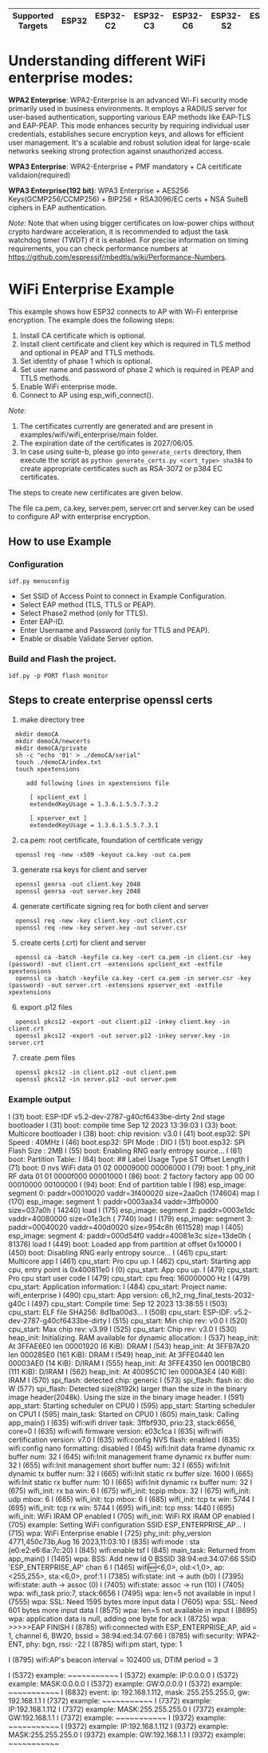 | Supported Targets | ESP32 | ESP32-C2 | ESP32-C3 | ESP32-C6 | ESP32-S2 | ESP32-S3 |
| ----------------- | ----- | -------- | -------- | -------- | -------- | -------- |


# Understanding different WiFi enterprise modes:

**WPA2 Enterprise**: WPA2-Enterprise is an advanced Wi-Fi security mode primarily used in business environments. It employs a RADIUS server for user-based authentication, supporting various EAP methods like EAP-TLS and EAP-PEAP. This mode enhances security by requiring individual user credentials, establishes secure encryption keys, and allows for efficient user management. It's a scalable and robust solution ideal for large-scale networks seeking strong protection against unauthorized access.

**WPA3 Enterprise**: WPA2-Enterprise + PMF mandatory + CA certificate validaion(required)

**WPA3 Enterprise(192 bit)**: WPA3 Enterprise + AES256 Keys(GCMP256/CCMP256) + BIP256 + RSA3096/EC certs + NSA SuiteB ciphers in EAP authentication.

*Note:* 
Note that when using bigger certificates on low-power chips without crypto hardware acceleration, it is recommended to adjust the task watchdog timer (TWDT) if it is enabled. For precise information on timing requirements, you can check performance numbers at https://github.com/espressif/mbedtls/wiki/Performance-Numbers.

# WiFi Enterprise Example

This example shows how ESP32 connects to AP with Wi-Fi enterprise encryption. The example does the following steps:

1. Install CA certificate which is optional.
2. Install client certificate and client key which is required in TLS method and optional in PEAP and TTLS methods.
3. Set identity of phase 1 which is optional.
4. Set user name and password of phase 2 which is required in PEAP and TTLS methods.
5. Enable WiFi enterprise mode.
6. Connect to AP using esp_wifi_connect().

*Note:* 
1. The certificates currently are generated and are present in examples/wifi/wifi_enterprise/main folder.
2. The expiration date of the certificates is 2027/06/05.
3. In case using suite-b, please go into `generate_certs` directory, then execute the script as `python generate_certs.py <cert_type> sha384` to create appropriate certificates such as RSA-3072 or p384 EC certificates.

The steps to create new certificates are given below.

The file ca.pem, ca.key, server.pem, server.crt and server.key can be used to configure AP with enterprise encryption.

## How to use Example

### Configuration

```
idf.py menuconfig
```
* Set SSID of Access Point to connect in Example Configuration.
* Select EAP method (TLS, TTLS or PEAP).
* Select Phase2 method (only for TTLS).
* Enter EAP-ID.
* Enter Username and Password (only for TTLS and PEAP).
* Enable or disable Validate Server option.

### Build and Flash the project.

```
idf.py -p PORT flash monitor
```

## Steps to create enterprise openssl certs

1. make directory tree
```
  mkdir demoCA
  mkdir demoCA/newcerts
  mkdir demoCA/private
  sh -c "echo '01' > ./demoCA/serial"
  touch ./demoCA/index.txt
  touch xpextensions

     add following lines in xpextensions file

      [ xpclient_ext ]
      extendedKeyUsage = 1.3.6.1.5.5.7.3.2

      [ xpserver_ext ]
      extendedKeyUsage = 1.3.6.1.5.5.7.3.1
```
2. ca.pem: root certificate, foundation of certificate verigy
```
  openssl req -new -x509 -keyout ca.key -out ca.pem
```
3. generate rsa keys for client and server
```
  openssl genrsa -out client.key 2048
  openssl genrsa -out server.key 2048
```
4. generate certificate signing req for both client and server
```
  openssl req -new -key client.key -out client.csr
  openssl req -new -key server.key -out server.csr
```
5. create certs (.crt) for client and server
```
  openssl ca -batch -keyfile ca.key -cert ca.pem -in client.csr -key (password) -out client.crt -extensions xpclient_ext -extfile xpextensions
  openssl ca -batch -keyfile ca.key -cert ca.pem -in server.csr -key (password) -out server.crt -extensions xpserver_ext -extfile xpextensions
```
6. export .p12 files
```
  openssl pkcs12 -export -out client.p12 -inkey client.key -in client.crt
  openssl pkcs12 -export -out server.p12 -inkey server.key -in server.crt
```
7. create .pem files
```
  openssl pkcs12 -in client.p12 -out client.pem
  openssl pkcs12 -in server.p12 -out server.pem
```


### Example output

I (31) boot: ESP-IDF v5.2-dev-2787-g40cf6433be-dirty 2nd stage bootloader
I (31) boot: compile time Sep 12 2023 13:39:03
I (33) boot: Multicore bootloader
I (38) boot: chip revision: v3.0
I (41) boot.esp32: SPI Speed      : 40MHz
I (46) boot.esp32: SPI Mode       : DIO
I (51) boot.esp32: SPI Flash Size : 2MB
I (55) boot: Enabling RNG early entropy source...
I (61) boot: Partition Table:
I (64) boot: ## Label            Usage          Type ST Offset   Length
I (71) boot:  0 nvs              WiFi data        01 02 00009000 00006000
I (79) boot:  1 phy_init         RF data          01 01 0000f000 00001000
I (86) boot:  2 factory          factory app      00 00 00010000 00100000
I (94) boot: End of partition table
I (98) esp_image: segment 0: paddr=00010020 vaddr=3f400020 size=2aa0ch (174604) map
I (170) esp_image: segment 1: paddr=0003aa34 vaddr=3ffb0000 size=037a0h ( 14240) load
I (175) esp_image: segment 2: paddr=0003e1dc vaddr=40080000 size=01e3ch (  7740) load
I (179) esp_image: segment 3: paddr=00040020 vaddr=400d0020 size=954c8h (611528) map
I (405) esp_image: segment 4: paddr=000d54f0 vaddr=40081e3c size=13de0h ( 81376) load
I (449) boot: Loaded app from partition at offset 0x10000
I (450) boot: Disabling RNG early entropy source...
I (461) cpu_start: Multicore app
I (461) cpu_start: Pro cpu up.
I (462) cpu_start: Starting app cpu, entry point is 0x400811e0
I (0) cpu_start: App cpu up.
I (479) cpu_start: Pro cpu start user code
I (479) cpu_start: cpu freq: 160000000 Hz
I (479) cpu_start: Application information:
I (484) cpu_start: Project name:     wifi_enterprise
I (490) cpu_start: App version:      c6_h2_rng_final_tests-2032-g40c
I (497) cpu_start: Compile time:     Sep 12 2023 13:38:55
I (503) cpu_start: ELF file SHA256:  8d1ba00d3...
I (508) cpu_start: ESP-IDF:          v5.2-dev-2787-g40cf6433be-dirty
I (515) cpu_start: Min chip rev:     v0.0
I (520) cpu_start: Max chip rev:     v3.99 
I (525) cpu_start: Chip rev:         v3.0
I (530) heap_init: Initializing. RAM available for dynamic allocation:
I (537) heap_init: At 3FFAE6E0 len 00001920 (6 KiB): DRAM
I (543) heap_init: At 3FFB7A20 len 000285E0 (161 KiB): DRAM
I (549) heap_init: At 3FFE0440 len 00003AE0 (14 KiB): D/IRAM
I (555) heap_init: At 3FFE4350 len 0001BCB0 (111 KiB): D/IRAM
I (562) heap_init: At 40095C1C len 0000A3E4 (40 KiB): IRAM
I (570) spi_flash: detected chip: generic
I (573) spi_flash: flash io: dio
W (577) spi_flash: Detected size(8192k) larger than the size in the binary image header(2048k). Using the size in the binary image header.
I (591) app_start: Starting scheduler on CPU0
I (595) app_start: Starting scheduler on CPU1
I (595) main_task: Started on CPU0
I (605) main_task: Calling app_main()
I (635) wifi:wifi driver task: 3ffbf930, prio:23, stack:6656, core=0
I (635) wifi:wifi firmware version: e03c1ca
I (635) wifi:wifi certification version: v7.0
I (635) wifi:config NVS flash: enabled
I (635) wifi:config nano formatting: disabled
I (645) wifi:Init data frame dynamic rx buffer num: 32
I (645) wifi:Init management frame dynamic rx buffer num: 32
I (655) wifi:Init management short buffer num: 32
I (655) wifi:Init dynamic tx buffer num: 32
I (665) wifi:Init static rx buffer size: 1600
I (665) wifi:Init static rx buffer num: 10
I (665) wifi:Init dynamic rx buffer num: 32
I (675) wifi_init: rx ba win: 6
I (675) wifi_init: tcpip mbox: 32
I (675) wifi_init: udp mbox: 6
I (685) wifi_init: tcp mbox: 6
I (685) wifi_init: tcp tx win: 5744
I (695) wifi_init: tcp rx win: 5744
I (695) wifi_init: tcp mss: 1440
I (695) wifi_init: WiFi IRAM OP enabled
I (705) wifi_init: WiFi RX IRAM OP enabled
I (705) example: Setting WiFi configuration SSID ESP_ENTERPRISE_AP...
I (715) wpa: WiFi Enterprise enable
I (725) phy_init: phy_version 4771,450c73b,Aug 16 2023,11:03:10
I (835) wifi:mode : sta (e0:e2:e6:6a:7c:20)
I (845) wifi:enable tsf
I (845) main_task: Returned from app_main()
I (1465) wpa: BSS: Add new id 0 BSSID 38:94:ed:34:07:66 SSID 'ESP_ENTERPRISE_AP' chan 6
I (1465) wifi:new:<6,0>, old:<1,0>, ap:<255,255>, sta:<6,0>, prof:1
I (7385) wifi:state: init -> auth (b0)
I (7395) wifi:state: auth -> assoc (0)
I (7405) wifi:state: assoc -> run (10)
I (7405) wpa: wifi_task prio:7, stack:6656
I (7495) wpa: len=5 not available in input
I (7555) wpa: SSL: Need 1595 bytes more input data
I (7605) wpa: SSL: Need 601 bytes more input data
I (8575) wpa: len=5 not available in input
I (8695) wpa: application data is null, adding one byte for ack
I (8725) wpa: >>>>>EAP FINISH
I (8785) wifi:connected with ESP_ENTERPRISE_AP, aid = 1, channel 6, BW20, bssid = 38:94:ed:34:07:66
I (8785) wifi:security: WPA2-ENT, phy: bgn, rssi: -22
I (8785) wifi:pm start, type: 1

I (8795) wifi:AP's beacon interval = 102400 us, DTIM period = 3

I (5372) example: ~~~~~~~~~~~
I (5372) example: IP:0.0.0.0
I (5372) example: MASK:0.0.0.0
I (5372) example: GW:0.0.0.0
I (5372) example: ~~~~~~~~~~~
I (6832) event: ip: 192.168.1.112, mask: 255.255.255.0, gw: 192.168.1.1
I (7372) example: ~~~~~~~~~~~
I (7372) example: IP:192.168.1.112
I (7372) example: MASK:255.255.255.0
I (7372) example: GW:192.168.1.1
I (7372) example: ~~~~~~~~~~~
I (9372) example: ~~~~~~~~~~~
I (9372) example: IP:192.168.1.112
I (9372) example: MASK:255.255.255.0
I (9372) example: GW:192.168.1.1
I (9372) example: ~~~~~~~~~~~
```
